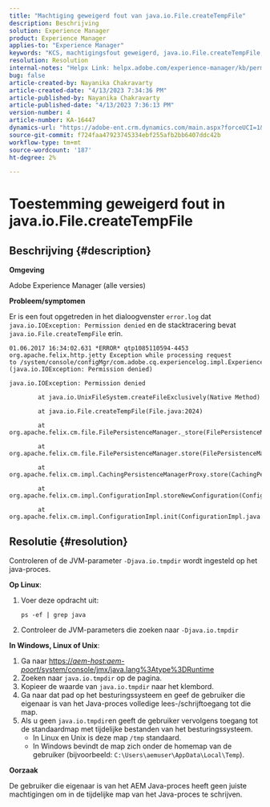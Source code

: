 ```yaml
---
title: "Machtiging geweigerd fout van java.io.File.createTempFile"
description: Beschrijving
solution: Experience Manager
product: Experience Manager
applies-to: "Experience Manager"
keywords: "KCS, machtigingsfout geweigerd, java.io.File.createTempFile, problemen oplossen, Adobe Experience Manager"
resolution: Resolution
internal-notes: "Helpx Link: helpx.adobe.com/experience-manager/kb/permission_denied_error_from_java_io_file.html"
bug: false
article-created-by: Nayanika Chakravarty
article-created-date: "4/13/2023 7:34:36 PM"
article-published-by: Nayanika Chakravarty
article-published-date: "4/13/2023 7:36:13 PM"
version-number: 4
article-number: KA-16447
dynamics-url: "https://adobe-ent.crm.dynamics.com/main.aspx?forceUCI=1&pagetype=entityrecord&etn=knowledgearticle&id=96b1b835-32da-ed11-a7c7-6045bd0067ea"
source-git-commit: f724faa47923745334ebf255afb2bb6407ddc42b
workflow-type: tm+mt
source-wordcount: '187'
ht-degree: 2%

---
```


# Toestemming geweigerd fout in java.io.File.createTempFile

## Beschrijving {#description}


<b>Omgeving</b>

Adobe Experience Manager (alle versies)

<b>Probleem/symptomen</b>

Er is een fout opgetreden in het dialoogvenster `error.log` dat `java.io.IOException: Permission denied` en de stacktracering bevat `java.io.File.createTempFile` erin.


```
01.06.2017 16:34:02.631 *ERROR* qtp1085110594-4453 org.apache.felix.http.jetty Exception while processing request to /system/console/configMgr/com.adobe.cq.experiencelog.impl.ExperienceLogConfigServlet (java.io.IOException: Permission denied)

java.io.IOException: Permission denied

        at java.io.UnixFileSystem.createFileExclusively(Native Method)

        at java.io.File.createTempFile(File.java:2024)

        at org.apache.felix.cm.file.FilePersistenceManager._store(FilePersistenceManager.java:699)

        at org.apache.felix.cm.file.FilePersistenceManager.store(FilePersistenceManager.java:660)

        at org.apache.felix.cm.impl.CachingPersistenceManagerProxy.store(CachingPersistenceManagerProxy.java:242)

        at org.apache.felix.cm.impl.ConfigurationImpl.storeNewConfiguration(ConfigurationImpl.java:462)

        at org.apache.felix.cm.impl.ConfigurationImpl.init(ConfigurationImpl.java:183)
```





## Resolutie {#resolution}


Controleren of de JVM-parameter `-Djava.io.tmpdir` wordt ingesteld op het java-proces.

<b>Op Linux</b>:

1. Voer deze opdracht uit:

   ```
   ps -ef | grep java
   ```
2. Controleer de JVM-parameters die zoeken naar `-Djava.io.tmpdir`


<b>In Windows, Linux of Unix</b>:

1. Ga naar [https://*aem-host:aem-poort*/system/console/jmx/java.lang%3Atype%3DRuntime](http://aem-host:aem-port/system/console/jmx/java.lang%3Atype%3DRuntime)
2. Zoeken naar `java.io.tmpdir` op de pagina.
3. Kopieer de waarde van `java.io.tmpdir` naar het klembord.
4. Ga naar dat pad op het besturingssysteem en geef de gebruiker die eigenaar is van het Java-proces volledige lees-/schrijftoegang tot die map.
5. Als u geen `java.io.tmpdir`en geeft de gebruiker vervolgens toegang tot de standaardmap met tijdelijke bestanden van het besturingssysteem.
   - In Linux en Unix is deze map `/tmp` standaard.
   - In Windows bevindt de map zich onder de homemap van de gebruiker (bijvoorbeeld: `C:\Users\aemuser\AppData\Local\Temp`).


<b>Oorzaak</b>

De gebruiker die eigenaar is van het AEM Java-proces heeft geen juiste machtigingen om in de tijdelijke map van het Java-proces te schrijven.
